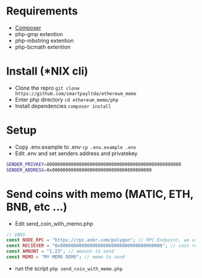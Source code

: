 # Requirements

- [Composer](https://getcomposer.org/ "Composer")
- php-gmp extention
- php-mbstring extention
- php-bcmath extention

# Install (*NIX cli)

- Clone the repro
`git clone https://github.com/smartpayltda/ethereum_memo`
- Enter php directory
`cd ethereum_memo/php`
- Install dependencies
`composer install`

# Setup
- Copy .env.example to .env
`cp .env.example .env`
- Edit .env and set senders address and privatekey
```bash
SENDER_PRIVKEY=00000000000000000000000000000000000000000000000000
SENDER_ADDRESS=0x0000000000000000000000000000000000000
```

# Send coins with memo (MATIC, ETH, BNB, etc ...)
- Edit send_coin_with_memo.php
```php
// VARS
const NODE_RPC = "https://rpc.ankr.com/polygon"; // RPC Endpoint, we use ankr
const RECIEVER = "0x00000000000000000000000000000000000000"; // coin reciever
const AMOUNT = "1.23"; // amount to send
const MEMO = "MY MEMO DEMO"; // memo to send
```
- run the script
`php send_coin_with_memo.php`


